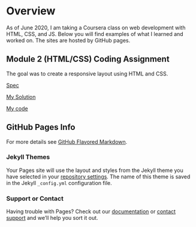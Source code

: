 # Overview

As of June 2020, I am taking a Coursera class on web development with HTML, CSS, and JS. Below you will find examples of what I learned and worked on. The sites are hosted by GitHub pages.


## Module 2 (HTML/CSS) Coding Assignment

The goal was to create a responsive layout using HTML and CSS.

[Spec](https://github.com/jhu-ep-coursera/fullstack-course4/blob/master/assignments/assignment2/Assignment-2.md)

[My Solution](https://clorenz7.github.io/coursera_web/module2_solution/)

[My code](https://github.com/clorenz7/coursera_web/tree/master/module2_solution)


## GitHub Pages Info

For more details see [GitHub Flavored Markdown](https://guides.github.com/features/mastering-markdown/).

### Jekyll Themes

Your Pages site will use the layout and styles from the Jekyll theme you have selected in your [repository settings](https://github.com/clorenz7/coursera_web/settings). The name of this theme is saved in the Jekyll `_config.yml` configuration file.

### Support or Contact

Having trouble with Pages? Check out our [documentation](https://help.github.com/categories/github-pages-basics/) or [contact support](https://github.com/contact) and we’ll help you sort it out.